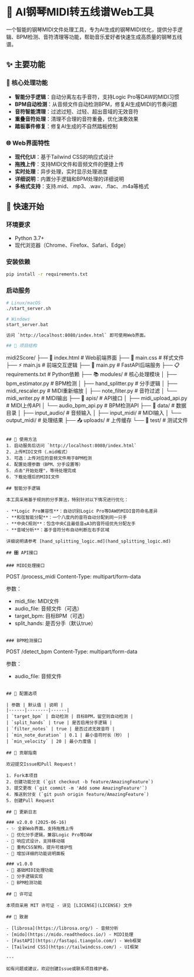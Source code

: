 # 🎹 AI钢琴MIDI转五线谱Web工具

一个智能的钢琴MIDI文件处理工具，专为AI生成的钢琴MIDI优化，提供分手逻辑、BPM检测、音符清理等功能，帮助音乐爱好者快速生成高质量的钢琴五线谱。

## ✨ 主要功能

### 🎯 核心处理功能
- **智能分手逻辑**：自动分离左右手音符，支持Logic Pro等DAW的MIDI习惯
- **BPM自动检测**：从音频文件自动检测BPM，修复AI生成MIDI的节奏问题
- **音符智能清理**：过滤过短、过轻、超出音域的无效音符
- **重叠音符处理**：清理不合理的音符重叠，优化演奏效果
- **踏板事件修复**：修复AI生成的不自然踏板控制

### 🌐 Web界面特性
- **现代化UI**：基于Tailwind CSS的响应式设计
- **拖拽上传**：支持MIDI文件和音频文件的便捷上传
- **实时处理**：异步处理，实时显示处理进度
- **详细说明**：内置分手逻辑和BPM处理的详细说明
- **多格式支持**：支持.mid、.mp3、.wav、.flac、.m4a等格式

## 🚀 快速开始

### 环境要求
- Python 3.7+
- 现代浏览器（Chrome、Firefox、Safari、Edge）

### 安装依赖
```bash
pip install -r requirements.txt
```

### 启动服务
```bash
# Linux/macOS
./start_server.sh

# Windows
start_server.bat

访问 `http://localhost:8080/index.html` 即可使用Web界面。

## 📁 项目结构

```
midi2Score/
├── 📄 index.html              # Web前端界面
├── 🎨 main.css               # 样式文件
├── ⚡ main.js                # 前端交互逻辑
├── 🐍 main.py                # FastAPI后端服务
├── 📋 requirements.txt       # Python依赖
├── 📚 modules/               # 核心处理模块
│   ├── bpm_estimator.py      # BPM检测
│   ├── hand_splitter.py      # 分手逻辑
│   ├── midi_rescaler.py      # MIDI重新缩放
│   ├── note_filter.py        # 音符过滤
│   └── midi_writer.py        # MIDI输出
├── 🔌 apis/                  # API接口
│   ├── midi_upload_api.py    # MIDI上传API
│   └── audio_bpm_api.py      # BPM检测API
├── 📂 data/                  # 数据目录
│   ├── input_audio/          # 音频输入
│   ├── input_midi/           # MIDI输入
│   └── output_midi/          # 处理结果
├── 📤 uploads/               # 上传缓存
└── 🧪 test/                  # 测试文件
```

## 🎵 使用方法
1. 启动服务后访问 `http://localhost:8080/index.html`
2. 上传MIDI文件（.mid格式）
3. 可选：上传对应的音频文件用于BPM检测
4. 配置处理参数（BPM、分手设置等）
5. 点击"开始处理"，等待处理完成
6. 下载处理后的MIDI文件

## 智能分手逻辑

本工具采用基于规则的分手算法，特别针对以下情况进行优化：

- **Logic Pro兼容性**：自动识别Logic Pro等DAW的MIDI音符命名差异
- **和弦智能分配**：一个八度内的音符自动分配到同一只手
- **中央C规则**：包含中央C且最低音≤A3的音符组优先分配左手
- **音域分析**：基于音符分布自动判断左右手区域

详细说明请参考 [hand_splitting_logic.md](hand_splitting_logic.md)

## 🎛️ API接口

### MIDI处理接口
```
POST /process_midi
Content-Type: multipart/form-data

参数：
- midi_file: MIDI文件
- audio_file: 音频文件（可选）
- target_bpm: 目标BPM（可选）
- split_hands: 是否分手（默认true）
```

### BPM检测接口
```
POST /detect_bpm
Content-Type: multipart/form-data

参数：
- audio_file: 音频文件
```

## 🔧 配置选项

| 参数 | 默认值 | 说明 |
|------|--------|------|
| `target_bpm` | 自动检测 | 目标BPM，留空则自动检测 |
| `split_hands` | true | 是否启用分手逻辑 |
| `filter_notes` | true | 是否过滤无效音符 |
| `min_note_duration` | 0.1 | 最小音符时长（秒） |
| `min_velocity` | 20 | 最小力度值 |

## 🤝 贡献指南

欢迎提交Issue和Pull Request！

1. Fork本项目
2. 创建功能分支 (`git checkout -b feature/AmazingFeature`)
3. 提交更改 (`git commit -m 'Add some AmazingFeature'`)
4. 推送到分支 (`git push origin feature/AmazingFeature`)
5. 创建Pull Request

## 📝 更新日志

### v2.0.0 (2025-06-16)
- ✨ 全新Web界面，支持拖拽上传
- 🔧 优化分手逻辑，兼容Logic Pro等DAW
- 📱 响应式设计，支持移动端
- 🎨 重构CSS架构，提升可维护性
- 📖 增加详细的功能说明面板

### v1.0.0
- 🎉 基础MIDI处理功能
- 🎹 分手逻辑实现
- 🎵 BPM检测功能

## 📄 许可证

本项目采用 MIT 许可证 - 详见 [LICENSE](LICENSE) 文件

## 🙏 致谢

- [librosa](https://librosa.org/) - 音频分析
- [mido](https://mido.readthedocs.io/) - MIDI处理
- [FastAPI](https://fastapi.tiangolo.com/) - Web框架
- [Tailwind CSS](https://tailwindcss.com/) - UI框架

---

如有问题或建议，欢迎创建Issue或联系项目维护者。
